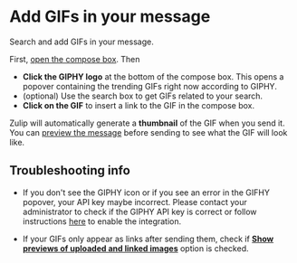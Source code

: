 # Add GIFs in your message

Search and add GIFs in your message.

First, [open the compose box](/help/open-the-compose-box). Then

* **Click the GIPHY logo** at the bottom of the compose box. This opens
a popover containing the trending GIFs right now according to GIPHY.
* (optional) Use the search box to get GIFs related to your search.
* **Click on the GIF** to insert a link to the GIF in the compose box.


Zulip will automatically generate a **thumbnail** of the GIF when you send
it. You can
[preview the message](/help/preview-your-message-before-sending) before
sending to see what the GIF will look like.

## Troubleshooting info

* If you don't see the GIPHY icon or if you see an error in the GIFHY popover,
your API key maybe incorrect. Please contact your administrator to check if
the GIPHY API key is correct or follow instructions
[here](https://zulip.readthedocs.io/en/latest/production/giphy-gif-integration.html) to enable the integration.

* If your GIFs only appear as links after sending them, check if
[**Show previews of uploaded and linked images**](/help/allow-image-link-previews)
option is checked.

